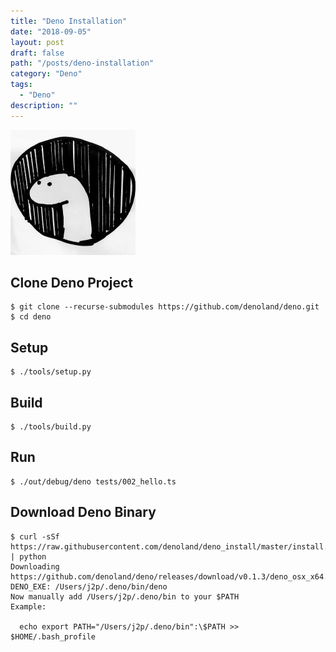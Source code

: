 ```yaml
---
title: "Deno Installation"
date: "2018-09-05"
layout: post
draft: false
path: "/posts/deno-installation"
category: "Deno"
tags: 
  - "Deno"
description: ""  
---
```


![Deno](./deno-logo.jpeg)

## Clone Deno Project
```
$ git clone --recurse-submodules https://github.com/denoland/deno.git
$ cd deno
```

## Setup
```
$ ./tools/setup.py
```

## Build
```
$ ./tools/build.py
```

## Run
```
$ ./out/debug/deno tests/002_hello.ts
```

## Download Deno Binary 

```
$ curl -sSf https://raw.githubusercontent.com/denoland/deno_install/master/install.py | python
Downloading https://github.com/denoland/deno/releases/download/v0.1.3/deno_osx_x64.gz
DENO_EXE: /Users/j2p/.deno/bin/deno
Now manually add /Users/j2p/.deno/bin to your $PATH
Example:

  echo export PATH="/Users/j2p/.deno/bin":\$PATH >> $HOME/.bash_profile
```
